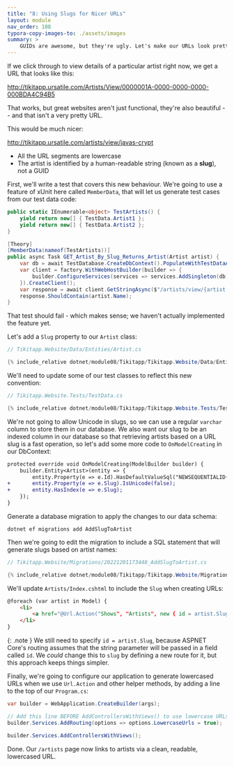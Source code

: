```yaml
---
title: "8: Using Slugs for Nicer URLs"
layout: module
nav_order: 108
typora-copy-images-to: ./assets/images
summary: >
    GUIDs are awesome, but they're ugly. Let's make our URLs look prettier by adding URL slugs.
---
```


If we click through to view details of a particular artist right now, we get a URL that looks like this:

http://tikitapp.ursatile.com/Artists/View/0000001A-0000-0000-0000-000BDA4C94B5

That works, but great websites aren't just functional, they're also beautiful -- and that isn't a very pretty URL.

This would be much nicer:

http://tikitapp.ursatile.com/artists/view/javas-crypt

* All the URL segments are lowercase
* The artist is identified by a human-readable string (known as a **slug**), not a GUID

First, we'll write a test that covers this new behaviour. We're going to use a feature of xUnit here called `MemberData`, that will let us generate test cases from our test data code:

```csharp
public static IEnumerable<object> TestArtists() {
	yield return new[] { TestData.Artist1 };
	yield return new[] { TestData.Artist2 };
}

[Theory]
[MemberData(nameof(TestArtists))]
public async Task GET_Artist_By_Slug_Returns_Artist(Artist artist) {
	var db = await TestDatabase.CreateDbContext().PopulateWithTestDataAsync();
	var client = factory.WithWebHostBuilder(builder => {
		builder.ConfigureServices(services => services.AddSingleton(db));
	}).CreateClient();
	var response = await client.GetStringAsync($"/artists/view/{artist.Slug}");
	response.ShouldContain(artist.Name);
}
```

That test should fail - which makes sense; we haven't actually implemented the feature yet.

Let's add a `Slug` property to our `Artist` class:

```csharp
// Tikitapp.Website/Data/Entities/Artist.cs

{% include_relative dotnet/module08/Tikitapp/Tikitapp.Website/Data/Entities/Artist.cs %}
```

We'll need to update some of our test classes to reflect this new convention:

```csharp
// Tikitapp.Website.Tests/TestData.cs

{% include_relative dotnet/module08/Tikitapp/Tikitapp.Website.Tests/TestData.cs %}
```

We're not going to allow Unicode in slugs, so we can use a regular `varchar` column to store them in our database. We also want our slug to be an indexed column in our database so that retrieving artists based on a URL slug is a fast operation, so let's add some more code to `OnModelCreating` in our DbContext:

```diff
protected override void OnModelCreating(ModelBuilder builder) {
	builder.Entity<Artist>(entity => {
		entity.Property(e => e.Id).HasDefaultValueSql("NEWSEQUENTIALID()");
+		entity.Property(e => e.Slug).IsUnicode(false);
+		entity.HasIndex(e => e.Slug);
	});
}
```

Generate a database migration to apply the changes to our data schema:

```
dotnet ef migrations add AddSlugToArtist
```

Then we're going to edit the migration to include a SQL statement that will generate slugs based on artist names:

```csharp 
// Tikitapp.Website/Migrations/20221201173448_AddSlugToArtist.cs

{% include_relative dotnet/module08/Tikitapp/Tikitapp.Website/Migrations/20221201173448_AddSlugToArtist.cs %}
```

We'll update `Artists/Index.cshtml` to include the `Slug` when creating URLs:

```html
@foreach (var artist in Model) {
    <li>
        <a href="@Url.Action("Shows", "Artists", new { id = artist.Slug })">@artist.Name</a>
    </li>
}
```

{: .note }
We still need to specify `id = artist.Slug`, because ASPNET Core's routing assumes that the string parameter will be passed in a field called `id`. We *could* change this to `slug` by defining a new route for it, but this approach keeps things simpler.

Finally, we're going to configure our application to generate lowercased URLs when we use `Url.Action` and other helper methods, by adding a line to the top of our `Program.cs`:

```csharp
var builder = WebApplication.CreateBuilder(args);

// Add this line BEFORE AddControllersWithViews() to use lowercase URLs
builder.Services.AddRouting(options => options.LowercaseUrls = true);

builder.Services.AddControllersWithViews();
```

Done. Our `/artists` page now links to artists via a clean, readable, lowercased URL.



